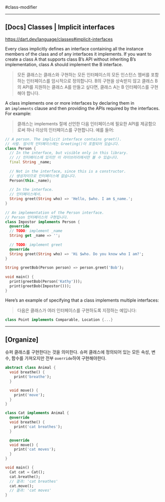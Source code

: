 #class-modifier 

---
## [Docs] Classes | Implicit interfaces
https://dart.dev/language/classes#implicit-interfaces

Every class implicitly defines an interface containing all the instance members of the class and of any interfaces it implements. If you want to create a class A that supports class B’s API without inheriting B’s implementation, class A should implement the B interface.
> 모든 클래스는 클래스와 구현하는 모든 인터페이스의 모든 인스턴스 멤버를 포함하는 인터페이스를 암시적으로 정의합니다. B의 구현을 상속받지 않고 클래스 B의 API를 지원하는 클래스 A를 만들고 싶다면, 클래스 A는 B 인터페이스를 구현해야 합니다.

A class implements one or more interfaces by declaring them in an `implements` clause and then providing the APIs required by the interfaces. For example:
> 클래스는 implements 절에 선언한 다음 인터페이스에 필요한 API를 제공함으로써 하나 이상의 인터페이스를 구현합니다. 예를 들어:

```dart
// A person. The implicit interface contains greet().  
// 사람. 암시적 인터페이스에는 Greeting()이 포함되어 있습니다.  
class Person {  
  // In the interface, but visible only in this library.  
  // // 인터페이스에 있지만 이 라이브러리에서만 볼 수 있습니다.  
  final String _name;  
  
  // Not in the interface, since this is a constructor.  
  // 생성자이므로 인터페이스에 없습니다.  
  Person(this._name);  
  
  // In the interface.  
  // 인터페이스에서.  
  String greet(String who) => 'Hello, $who. I am $_name.';  
}  
  
// An implementation of the Person interface.  
// Person 인터페이스의 구현입니다.  
class Impostor implements Person {  
  @override  
  // TODO: implement _name  
  String get _name => '';  
  
  // TODO: implement greet  
  @override  
  String greet(String who) => 'Hi $who. Do you know who I am?';  
}  
  
String greetBob(Person person) => person.greet('Bob');  
  
void main() {  
  print(greetBob(Person('Kathy')));  
  print(greetBob(Impostor()));  
}
```

Here’s an example of specifying that a class implements multiple interfaces:
> 다음은 클래스가 여러 인터페이스를 구현하도록 지정하는 예입니다:

```dart
class Point implements Comparable, Location {...}
```

---
## [Organize]
슈퍼 클래스를 구현한다는 것을 의미한다. 슈퍼 클래스에 정의되어 있는 모든 속성, 변수, 함수를 가져오지만 전부 `override`하여 구현해야한다.

```dart
abstract class Animal {
  void breathe() {
    print('breathe');
  }

  void move() {
    print('move');
  }
}

class Cat implements Animal {
  @override
  void breathe() {
    print('cat breathes');
  }

  @override
  void move() {
    print('cat moves');
  }
}

void main() {
  Cat cat = Cat();
  cat.breathe();
  // 결과: 'cat breathes'
  cat.move();
  // 결과: 'cat moves'
}
```